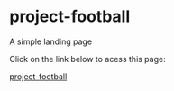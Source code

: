 # project-football
 A simple landing page

Click on the link below to acess this page:

<a href="https://kawecz.github.io/project-football/" target='blank'>project-football</a>